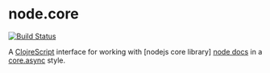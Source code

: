 # node.core

[![Build Status](https://travis-ci.org/Gozala/node.core.svg)](https://travis-ci.org/Gozala/node.core)


A [ClojreScript][] interface for working with [nodejs core library]
[node docs] in a [core.async][] style.


[ClojreScript]:https://github.com/clojure/clojurescript
[node docs]:http://nodejs.org/api/
[core.async]:https://github.com/clojure/core.async
